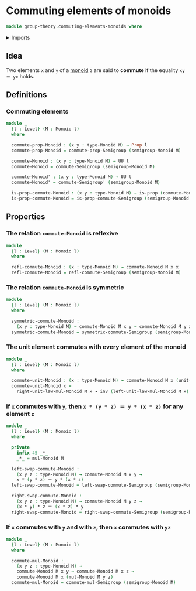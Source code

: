 # Commuting elements of monoids

```agda
module group-theory.commuting-elements-monoids where
```

<details><summary>Imports</summary>

```agda
open import foundation.identity-types
open import foundation.propositions
open import foundation.universe-levels

open import group-theory.commuting-elements-semigroups
open import group-theory.monoids
```

</details>

## Idea

Two elements `x` and `y` of a [monoid](group-theory.monoids.md) `G` are said to
**commute** if the equality `xy ＝ yx` holds.

## Definitions

### Commuting elements

```agda
module _
  {l : Level} (M : Monoid l)
  where

  commute-prop-Monoid : (x y : type-Monoid M) → Prop l
  commute-prop-Monoid = commute-prop-Semigroup (semigroup-Monoid M)

  commute-Monoid : (x y : type-Monoid M) → UU l
  commute-Monoid = commute-Semigroup (semigroup-Monoid M)

  commute-Monoid' : (x y : type-Monoid M) → UU l
  commute-Monoid' = commute-Semigroup' (semigroup-Monoid M)

  is-prop-commute-Monoid : (x y : type-Monoid M) → is-prop (commute-Monoid x y)
  is-prop-commute-Monoid = is-prop-commute-Semigroup (semigroup-Monoid M)
```

## Properties

### The relation `commute-Monoid` is reflexive

```agda
module _
  {l : Level} (M : Monoid l)
  where

  refl-commute-Monoid : (x : type-Monoid M) → commute-Monoid M x x
  refl-commute-Monoid = refl-commute-Semigroup (semigroup-Monoid M)
```

### The relation `commute-Monoid` is symmetric

```agda
module _
  {l : Level} (M : Monoid l)
  where

  symmetric-commute-Monoid :
    (x y : type-Monoid M) → commute-Monoid M x y → commute-Monoid M y x
  symmetric-commute-Monoid = symmetric-commute-Semigroup (semigroup-Monoid M)
```

### The unit element commutes with every element of the monoid

```agda
module _
  {l : Level} (M : Monoid l)
  where

  commute-unit-Monoid : (x : type-Monoid M) → commute-Monoid M x (unit-Monoid M)
  commute-unit-Monoid x =
    right-unit-law-mul-Monoid M x ∙ inv (left-unit-law-mul-Monoid M x)
```

### If `x` commutes with `y`, then `x * (y * z) ＝ y * (x * z)` for any element `z`

```agda
module _
  {l : Level} (M : Monoid l)
  where

  private
    infix 45 _*_
    _*_ = mul-Monoid M

  left-swap-commute-Monoid :
    (x y z : type-Monoid M) → commute-Monoid M x y →
    x * (y * z) ＝ y * (x * z)
  left-swap-commute-Monoid = left-swap-commute-Semigroup (semigroup-Monoid M)

  right-swap-commute-Monoid :
    (x y z : type-Monoid M) → commute-Monoid M y z →
    (x * y) * z ＝ (x * z) * y
  right-swap-commute-Monoid = right-swap-commute-Semigroup (semigroup-Monoid M)
```

### If `x` commutes with `y` and with `z`, then `x` commutes with `yz`

```agda
module _
  {l : Level} (M : Monoid l)
  where

  commute-mul-Monoid :
    (x y z : type-Monoid M) →
    commute-Monoid M x y → commute-Monoid M x z →
    commute-Monoid M x (mul-Monoid M y z)
  commute-mul-Monoid = commute-mul-Semigroup (semigroup-Monoid M)
```
